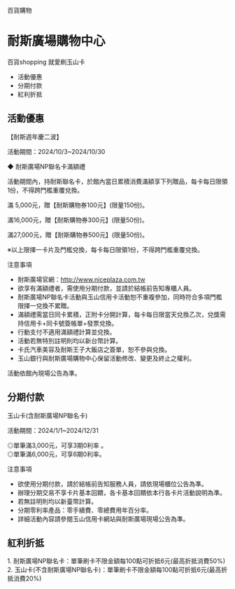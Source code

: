 百貨購物

# 耐斯廣場購物中心  

百貨shopping 就愛刷玉山卡

  * 活動優惠
  * 分期付款
  * 紅利折抵

## 活動優惠

【耐斯週年慶二波】

活動期間：2024/10/3~2024/10/30

  

◆ 耐斯廣場NP聯名卡滿額禮

活動期間內，持耐斯聯名卡，於館內當日累積消費滿額享下列贈品，每卡每日限領1份，不得跨門檻重覆兌換。

滿 5,000元，贈【耐斯購物券100元】(限量150份)。

滿16,000元，贈【耐斯購物券300元】(限量50份)。

滿27,000元，贈【耐斯購物券500元】(限量50份)。

  

※以上限擇一卡片及門檻兌換，每卡每日限領1份，不得跨門檻重覆兌換。

注意事項

  * 耐斯廣場官網：http://www.niceplaza.com.tw
  * 欲享有滿額禮者，需使用分期付款，並請於結帳前告知專櫃人員。
  * 耐斯廣場NP聯名卡活動與玉山信用卡活動恕不重複參加，同時符合多項門檻限擇一兌換不累贈。
  * 滿額禮需當日同卡累積，正附卡分開計算，每卡每日限當天兌換乙次，兌獎需持信用卡+同卡號簽帳單+發票兌換。
  * 行動支付不適用滿額禮計算並兌換。
  * 活動若無特別註明則均以新台幣計算。
  * 卡氏汽車美容及耐斯王子大飯店之簽單，恕不參與兌換。
  * 玉山銀行與耐斯廣場購物中心保留活動修改、變更及終止之權利。
  

活動依館內現場公告為準。  
  

## 分期付款

玉山卡(含耐斯廣場NP聯名卡)  

活動期間：2024/1/1~2024/12/31

◎單筆滿3,000元，可享3期0利率 。  
◎單筆滿6,000元，可享6期0利率。  
  

注意事項

  * 欲使用分期付款，請於結帳前告知服務人員，請依現場櫃位公告為準。
  * 辦理分期交易不享卡片基本回饋，各卡基本回饋依本行各卡片活動說明為準。
  * 若無註明則均以新臺幣計算。
  * 分期零利率產品：零手續費、零總費用年百分率。
  * 詳細活動內容請參閱玉山信用卡網站與耐斯廣場現場公告為準。

## 紅利折抵

1\. 耐斯廣場NP聯名卡：單筆刷卡不限金額每100點可折抵6元(最高折抵消費50%)  
2\. 玉山卡(不含耐斯廣場NP聯名卡)：單筆刷卡不限金額每100點可折抵6元(最高折抵消費20%)


